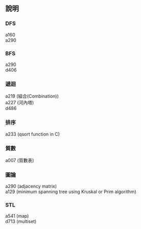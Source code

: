 ﻿## 說明

### DFS
a160  
a290

### BFS
a290  
d406  


### 遞迴
a219 (組合(Combination))  
a227 (河內塔)  
d486  


### 排序
a233 (qsort function in C)  


### 質數  
a007 (質數表)  

### 圖論
a290 (adjacency matrix)  
a129 (minimum spanning tree using Kruskal or Prim algorithm)  



### STL
a541 (map)  
d713 (multiset)  


